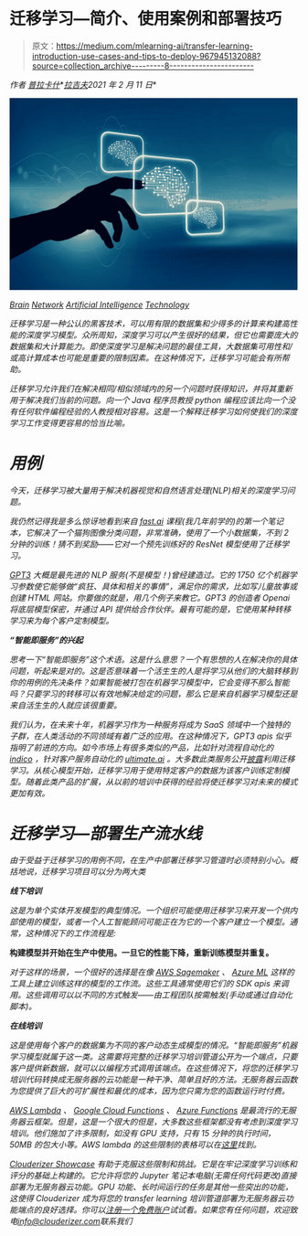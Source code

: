 # 迁移学习—简介、使用案例和部署技巧

> 原文：<https://medium.com/mlearning-ai/transfer-learning-introduction-use-cases-and-tips-to-deploy-967945132088?source=collection_archive---------8----------------------->

*作者* [*普拉卡什*](/@prakash_31206)*[*拉吉夫*](/@rajeev_76847)*2021 年 2 月 11 日**

*![](img/8f7ca0f74db6ce1c4b4b334dd5f3e56f.png)*

*[Brain](https://www.maxpixel.net/tag/Brain) [Network](https://www.maxpixel.net/tag/Network) [Artificial Intelligence](https://www.maxpixel.net/tag/Artificial-Intelligence) [Technology](https://www.maxpixel.net/tag/Technology)*

*迁移学习是一种公认的黑客技术，可以用有限的数据集和少得多的计算来构建高性能的深度学习模型。众所周知，深度学习可以产生很好的结果，但它也需要庞大的数据集和大计算能力。即使深度学习是解决问题的最佳工具，大数据集可用性和/或高计算成本也可能是重要的限制因素。在这种情况下，迁移学习可能会有所帮助。*

*迁移学习允许我们在解决相同/相似领域内的另一个问题时获得知识，并将其重新用于解决我们当前的问题。向一个 Java 程序员教授 python 编程应该比向一个没有任何软件编程经验的人教授相对容易。这是一个解释迁移学习如何使我们的深度学习工作变得更容易的恰当比喻。*

# ***用例***

*今天，迁移学习被大量用于解决机器视觉和自然语言处理(NLP)相关的深度学习问题。*

*我仍然记得我是多么惊讶地看到来自 [fast.ai](https://www.fast.ai/) 课程(我几年前学的)的第一个笔记本，它解决了一个猫狗图像分类问题，非常准确，使用了一个小数据集，不到 2 分钟的训练！猜不到奖励——它对一个预先训练好的 ResNet 模型使用了迁移学习。*

*[GPT3](https://en.wikipedia.org/wiki/GPT-3) 大概是最先进的 NLP 服务(不是模型！)曾经建造过。它的 1750 亿个机器学习参数使它能够做“疯狂、具体和相关的事情”，满足你的需求，比如写儿童故事或创建 HTML 网站。你要做的就是，用几个例子来教它。GPT3 的创造者 Openai 将底层模型保密，并通过 API 提供给合作伙伴。最有可能的是，它使用某种转移学习来为每个客户定制模型。*

***“智能即服务”的兴起***

*思考一下“智能即服务”这个术语。这是什么意思？一个有思想的人在解决你的具体问题，听起来是对的。这是否意味着一个活生生的人是将学习从他们的大脑转移到你的用例的先决条件？如果智能被打包在机器学习模型中，它会变得不那么智能吗？只要学习的转移可以有效地解决给定的问题，那么它是来自机器学习模型还是来自活生生的人就应该很重要。*

*我们认为，在未来十年，机器学习作为一种服务将成为 SaaS 领域中一个独特的子群，在人类活动的不同领域有着广泛的应用。在这种情况下，GPT3 apis 似乎指明了前进的方向。如今市场上有很多类似的产品，比如针对流程自动化的 [indico](https://indico.io/) ，针对客户服务自动化的 [ultimate.ai](https://www.ultimate.ai/) 。大多数此类服务公开[披露](https://www.ultimate.ai/blog/ai-automation/transfer-learning-in-customer-service-automation)利用迁移学习。从核心模型开始，迁移学习用于使用特定客户的数据为该客户训练定制模型。随着此类产品的扩展，从以前的培训中获得的经验将使迁移学习对未来的模式更加有效。*

# ***迁移学习—部署生产流水线***

*由于受益于迁移学习的用例不同，在生产中部署迁移学习管道时必须特别小心。概括地说，迁移学习项目可以分为两大类*

***线下培训***

*这是为单个实体开发模型的典型情况。一个组织可能使用迁移学习来开发一个供内部使用的模型，或者一个人工智能顾问可能正在为它的一个客户建立一个模型。通常，这种情况下的工作流程是:*

**构建模型并开始在生产中使用。一旦它的性能下降，重新训练模型并重复。**

*对于这样的场景，一个很好的选择是在像 [AWS Sagemaker](https://aws.amazon.com/sagemaker/) 、 [Azure ML](https://azure.microsoft.com/en-in/free/machine-learning/) 这样的工具上建立训练这样的模型的工作流。这些工具通常使用它们的 SDK apis 来调用。这些调用可以以不同的方式触发——由工程团队按需触发(手动或通过自动化脚本)。*

***在线培训***

*这是使用每个客户的数据集为不同的客户动态生成模型的情况。“智能即服务”机器学习模型就属于这一类。这需要将完整的迁移学习培训管道公开为一个端点，只要客户提供新数据，就可以以编程方式调用该端点。在这些情况下，将您的迁移学习培训代码转换成无服务器的云功能是一种干净、简单且好的方法。无服务器云函数为您提供了巨大的可扩展性和最优的成本，因为您只需为您的函数运行时付费。*

*[AWS Lambda](https://aws.amazon.com/lambda/) 、 [Google Cloud Functions](https://cloud.google.com/functions) 、 [Azure Functions](https://azure.microsoft.com/en-in/services/functions/) 是最流行的无服务器云框架。但是，这是一个很大的但是，大多数这些框架都没有考虑到深度学习培训。他们施加了许多限制，如没有 GPU 支持，只有 15 分钟的执行时间，50MB 的包大小等。AWS lambda 的这些限制的表格可以在[这里](https://docs.aws.amazon.com/lambda/latest/dg/gettingstarted-limits.html)找到。*

*[Clouderizer Showcase](https://clouderizer.com/) 有助于克服这些限制和挑战。它是在牢记深度学习训练和评分的基础上构建的。它允许将您的 Jupyter 笔记本电脑(无需任何代码更改)直接部署为无服务器云功能。GPU 功能、长时间运行的任务是其他一些突出的功能，这使得 Clouderizer 成为将您的 transfer learning 培训管道部署为无服务器云功能端点的良好选择。你可以[注册一个免费账户](https://showcase.clouderizer.com)试试看。如果您有任何问题，欢迎致电[info@clouderizer.com](mailto:info@clouderizer.com)联系我们*
